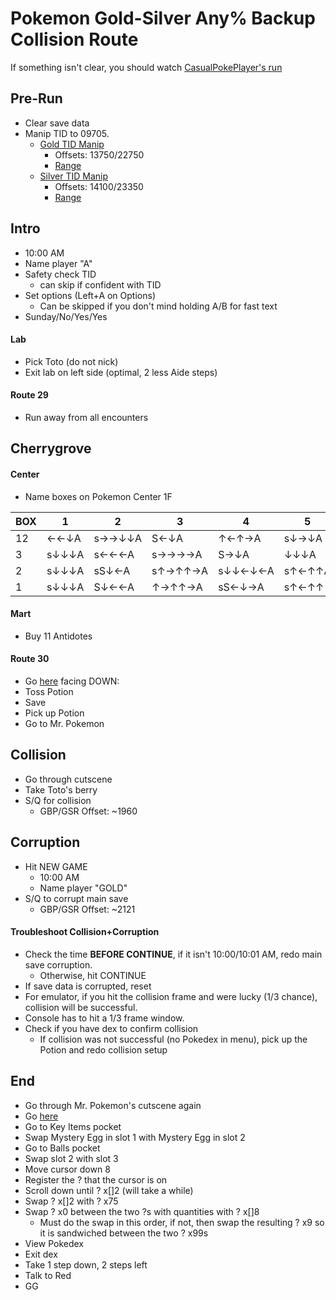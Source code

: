 # Pokemon Gold-Silver Any% Backup Collision Route
If something isn't clear, you should watch [CasualPokePlayer's run](https://youtu.be/d-QmxMqRpcs)

## Pre-Run
- Clear save data
- Manip TID to 09705.
	- [Gold TID Manip](https://youtu.be/VjOSelnhE3s)
		- Offsets: 13750/22750
		- [Range](https://pastebin.com/ZF4QX7Ya)
	- [Silver TID Manip](https://youtu.be/erpaVH2p4_I)
		- Offsets: 14100/23350
		- [Range](https://pastebin.com/HEXruHKq)

## Intro
- 10:00 AM
- Name player "A"
- Safety check TID
	- can skip if confident with TID
- Set options (Left+A on Options)
	- Can be skipped if you don't mind holding A/B for fast text
- Sunday/No/Yes/Yes

#### Lab
- Pick Toto (do not nick)
- Exit lab on left side (optimal, 2 less Aide steps)

#### Route 29
- Run away from all encounters

## Cherrygrove
#### Center
- Name boxes on Pokemon Center 1F

| BOX | 1   | 2   | 3   | 4   | 5   | 6   | 7   | 8   | END | NAME |
| --- | --- | --- | --- | --- | --- | --- | --- | --- | --- | --- |
| 12  | ←←↓A | s→→↓↓A | S←↓A | ↑←↑→A | s↓→↓A | s↓↓↓A |↑A | ↓↓←←A | A |  Qéd2D'mv2 |  
| 3   | s↓↓↓A | s←←←A | s→→→→A | S→↓A | ↓↓↓A | A | S←↑A | ←←↑A | A | é]'daéé4'd |
| 2   | s↓↓↓A | sS↓←A | s↑→↑↑→A | s↓↓←↓←A | s↑←↑↑A | ←←A | →→→↓A | sS↓←A | A | éH'dFé'v2H |
| 1   | s↓↓↓A | S↓←←A | ↑→↑↑→A | sS←↓→A | s↑←↑↑ | s←←←←A | s←←←←A | A | A | ég'dEé['d'd |


#### Mart
- Buy 11 Antidotes

#### Route 30
- Go [here](https://gunnermaniac.com/pokeworld2?map=1#274/170) facing DOWN:
- Toss Potion
- Save
- Pick up Potion
- Go to Mr. Pokemon

## Collision
- Go through cutscene
- Take Toto's berry
- S/Q for collision
	- GBP/GSR Offset: ~1960

## Corruption
- Hit NEW GAME
	- 10:00 AM
	- Name player "GOLD"
- S/Q to corrupt main save
	- GBP/GSR Offset: ~2121

#### Troubleshoot Collision+Corruption
- Check the time **BEFORE CONTINUE**, if it isn't 10:00/10:01 AM, redo main save corruption.
	- Otherwise, hit CONTINUE
- If save data is corrupted, reset
- For emulator, if you hit the collision frame and were lucky (1/3 chance), collision will be successful.
- Console has to hit a 1/3 frame window.
- Check if you have dex to confirm collision
	- If collision was not successful (no Pokedex in menu), pick up the Potion and redo collision setup

## End
- Go through Mr. Pokemon's cutscene again
- Go [here](https://gunnermaniac.com/pokeworld2?map=2610#2/5)
- Go to Key Items pocket
- Swap Mystery Egg in slot 1 with Mystery Egg in slot 2
- Go to Balls pocket
- Swap slot 2 with slot 3
- Move cursor down 8
- Register the ? that the cursor is on
- Scroll down until ? x[]2 (will take a while)
- Swap ? x[]2 with ? x75
- Swap ? x0 between the two ?s with quantities with ? x[]8
	- Must do the swap in this order, if not, then swap the resulting ? x9 so it is sandwiched between the two ? x99s
- View Pokedex
- Exit dex
- Take 1 step down, 2 steps left
- Talk to Red
- GG

